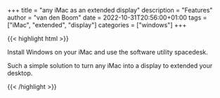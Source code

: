 +++
title = "any iMac as an extended display"
description = "Features"
author = "van den Boom"
date = 2022-10-31T20:56:00+01:00
tags = ["iMac", "extended", "display"]
categories = ["windows"]
+++

{{< highlight html >}}

Install Windows on your iMac and use the software utility spacedesk.

Such a simple solution to turn any iMac into a display to extended your desktop.

{{< /highlight >}}
